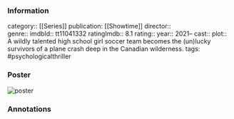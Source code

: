 ### Information

category:: [[Series]]
publication: [[Showtime]]
director::  
genre:: 
imdbId:: tt11041332
ratingImdb:: 8.1
rating::
year:: 2021–
cast:: 
plot:: A wildly talented high school girl soccer team becomes the (un)lucky survivors of a plane crash deep in the Canadian wilderness.
tags: #psychologicalthriller 

### Poster

![poster](https://m.media-amazon.com/images/M/MV5BZDM1NzA2OWItMWEzNC00Yzc2LWIxMmUtOWY0ZWJhMzEwNWYxXkEyXkFqcGdeQXVyOTA3MTMyOTk@._V1_SX300.jpg)

### Annotations
